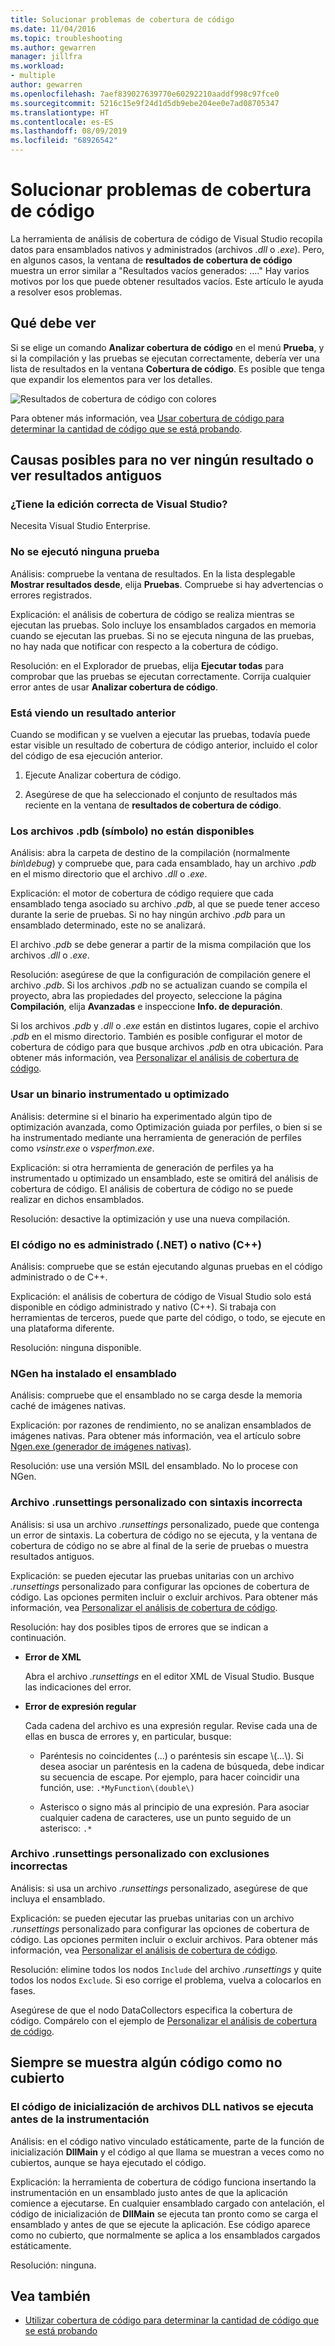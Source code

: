 ```yaml
---
title: Solucionar problemas de cobertura de código
ms.date: 11/04/2016
ms.topic: troubleshooting
ms.author: gewarren
manager: jillfra
ms.workload:
- multiple
author: gewarren
ms.openlocfilehash: 7aef839027639770e60292210aaddf998c97fce0
ms.sourcegitcommit: 5216c15e9f24d1d5db9ebe204ee0e7ad08705347
ms.translationtype: HT
ms.contentlocale: es-ES
ms.lasthandoff: 08/09/2019
ms.locfileid: "68926542"
---
```

# <a name="troubleshoot-code-coverage"></a>Solucionar problemas de cobertura de código

La herramienta de análisis de cobertura de código de Visual Studio recopila datos para ensamblados nativos y administrados (archivos *.dll* o *.exe*). Pero, en algunos casos, la ventana de **resultados de cobertura de código** muestra un error similar a "Resultados vacíos generados: …." Hay varios motivos por los que puede obtener resultados vacíos. Este artículo le ayuda a resolver esos problemas.

## <a name="what-you-should-see"></a>Qué debe ver

Si se elige un comando **Analizar cobertura de código** en el menú **Prueba**, y si la compilación y las pruebas se ejecutan correctamente, debería ver una lista de resultados en la ventana **Cobertura de código**. Es posible que tenga que expandir los elementos para ver los detalles.

![Resultados de cobertura de código con colores](../test/media/codecoverage1.png)

Para obtener más información, vea [Usar cobertura de código para determinar la cantidad de código que se está probando](../test/using-code-coverage-to-determine-how-much-code-is-being-tested.md).

## <a name="possible-reasons-for-seeing-no-results-or-old-results"></a>Causas posibles para no ver ningún resultado o ver resultados antiguos

### <a name="do-you-have-the-right-edition-of-visual-studio"></a>¿Tiene la edición correcta de Visual Studio?
Necesita Visual Studio Enterprise.

### <a name="no-tests-were-executed"></a>No se ejecutó ninguna prueba

Análisis: compruebe la ventana de resultados. En la lista desplegable **Mostrar resultados desde**, elija **Pruebas**. Compruebe si hay advertencias o errores registrados.

Explicación: el análisis de cobertura de código se realiza mientras se ejecutan las pruebas. Solo incluye los ensamblados cargados en memoria cuando se ejecutan las pruebas. Si no se ejecuta ninguna de las pruebas, no hay nada que notificar con respecto a la cobertura de código.

Resolución: en el Explorador de pruebas, elija **Ejecutar todas** para comprobar que las pruebas se ejecutan correctamente. Corrija cualquier error antes de usar **Analizar cobertura de código**.

### <a name="youre-looking-at-a-previous-result"></a>Está viendo un resultado anterior

Cuando se modifican y se vuelven a ejecutar las pruebas, todavía puede estar visible un resultado de cobertura de código anterior, incluido el color del código de esa ejecución anterior.

1. Ejecute Analizar cobertura de código.

2. Asegúrese de que ha seleccionado el conjunto de resultados más reciente en la ventana de **resultados de cobertura de código**.

### <a name="pdb-symbol-files-are-unavailable"></a>Los archivos .pdb (símbolo) no están disponibles

Análisis: abra la carpeta de destino de la compilación (normalmente *bin\debug*) y compruebe que, para cada ensamblado, hay un archivo *.pdb* en el mismo directorio que el archivo *.dll* o *.exe*.

Explicación: el motor de cobertura de código requiere que cada ensamblado tenga asociado su archivo *.pdb*, al que se puede tener acceso durante la serie de pruebas. Si no hay ningún archivo *.pdb* para un ensamblado determinado, este no se analizará.

El archivo *.pdb* se debe generar a partir de la misma compilación que los archivos *.dll* o *.exe*.

Resolución: asegúrese de que la configuración de compilación genere el archivo *.pdb*. Si los archivos *.pdb* no se actualizan cuando se compila el proyecto, abra las propiedades del proyecto, seleccione la página **Compilación**, elija **Avanzadas** e inspeccione **Info. de depuración**.

Si los archivos *.pdb* y *.dll* o *.exe* están en distintos lugares, copie el archivo *.pdb* en el mismo directorio. También es posible configurar el motor de cobertura de código para que busque archivos *.pdb* en otra ubicación. Para obtener más información, vea [Personalizar el análisis de cobertura de código](../test/customizing-code-coverage-analysis.md).

### <a name="use-an-instrumented-or-optimized-binary"></a>Usar un binario instrumentado u optimizado

Análisis: determine si el binario ha experimentado algún tipo de optimización avanzada, como Optimización guiada por perfiles, o bien si se ha instrumentado mediante una herramienta de generación de perfiles como *vsinstr.exe* o *vsperfmon.exe*.

Explicación: si otra herramienta de generación de perfiles ya ha instrumentado u optimizado un ensamblado, este se omitirá del análisis de cobertura de código. El análisis de cobertura de código no se puede realizar en dichos ensamblados.

Resolución: desactive la optimización y use una nueva compilación.

### <a name="code-is-not-managed-net-or-native-c-code"></a>El código no es administrado (.NET) o nativo (C++)

Análisis: compruebe que se están ejecutando algunas pruebas en el código administrado o de C++.

Explicación: el análisis de cobertura de código de Visual Studio solo está disponible en código administrado y nativo (C++). Si trabaja con herramientas de terceros, puede que parte del código, o todo, se ejecute en una plataforma diferente.

Resolución: ninguna disponible.

### <a name="assembly-has-been-installed-by-ngen"></a>NGen ha instalado el ensamblado

Análisis: compruebe que el ensamblado no se carga desde la memoria caché de imágenes nativas.

Explicación: por razones de rendimiento, no se analizan ensamblados de imágenes nativas. Para obtener más información, vea el artículo sobre [Ngen.exe (generador de imágenes nativas)](/dotnet/framework/tools/ngen-exe-native-image-generator).

Resolución: use una versión MSIL del ensamblado. No lo procese con NGen.

### <a name="custom-runsettings-file-with-bad-syntax"></a>Archivo .runsettings personalizado con sintaxis incorrecta

Análisis: si usa un archivo *.runsettings* personalizado, puede que contenga un error de sintaxis. La cobertura de código no se ejecuta, y la ventana de cobertura de código no se abre al final de la serie de pruebas o muestra resultados antiguos.

Explicación: se pueden ejecutar las pruebas unitarias con un archivo *.runsettings* personalizado para configurar las opciones de cobertura de código. Las opciones permiten incluir o excluir archivos. Para obtener más información, vea [Personalizar el análisis de cobertura de código](../test/customizing-code-coverage-analysis.md).

Resolución: hay dos posibles tipos de errores que se indican a continuación.

- **Error de XML**

     Abra el archivo *.runsettings* en el editor XML de Visual Studio. Busque las indicaciones del error.

- **Error de expresión regular**

  Cada cadena del archivo es una expresión regular. Revise cada una de ellas en busca de errores y, en particular, busque:

  - Paréntesis no coincidentes (...) o paréntesis sin escape \\(...\\). Si desea asociar un paréntesis en la cadena de búsqueda, debe indicar su secuencia de escape. Por ejemplo, para hacer coincidir una función, use: `.*MyFunction\(double\)`

  - Asterisco o signo más al principio de una expresión. Para asociar cualquier cadena de caracteres, use un punto seguido de un asterisco: `.*`

### <a name="custom-runsettings-file-with-incorrect-exclusions"></a>Archivo .runsettings personalizado con exclusiones incorrectas

Análisis: si usa un archivo *.runsettings* personalizado, asegúrese de que incluya el ensamblado.

Explicación: se pueden ejecutar las pruebas unitarias con un archivo *.runsettings* personalizado para configurar las opciones de cobertura de código. Las opciones permiten incluir o excluir archivos. Para obtener más información, vea [Personalizar el análisis de cobertura de código](../test/customizing-code-coverage-analysis.md).

Resolución: elimine todos los nodos `Include` del archivo *.runsettings* y quite todos los nodos `Exclude`. Si eso corrige el problema, vuelva a colocarlos en fases.

Asegúrese de que el nodo DataCollectors especifica la cobertura de código. Compárelo con el ejemplo de [Personalizar el análisis de cobertura de código](../test/customizing-code-coverage-analysis.md).

## <a name="some-code-is-always-shown-as-not-covered"></a>Siempre se muestra algún código como no cubierto

### <a name="initialization-code-in-native-dlls-is-executed-before-instrumentation"></a>El código de inicialización de archivos DLL nativos se ejecuta antes de la instrumentación

Análisis: en el código nativo vinculado estáticamente, parte de la función de inicialización **DllMain** y el código al que llama se muestran a veces como no cubiertos, aunque se haya ejecutado el código.

Explicación: la herramienta de cobertura de código funciona insertando la instrumentación en un ensamblado justo antes de que la aplicación comience a ejecutarse. En cualquier ensamblado cargado con antelación, el código de inicialización de **DllMain** se ejecuta tan pronto como se carga el ensamblado y antes de que se ejecute la aplicación. Ese código aparece como no cubierto, que normalmente se aplica a los ensamblados cargados estáticamente.

Resolución: ninguna.

## <a name="see-also"></a>Vea también

- [Utilizar cobertura de código para determinar la cantidad de código que se está probando](../test/using-code-coverage-to-determine-how-much-code-is-being-tested.md)
